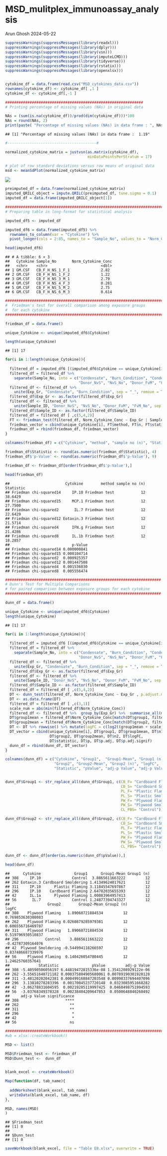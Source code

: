 MSD_mulitplex_immunoassay_analysis
================
Arun Ghosh
2024-05-22

``` r
suppressWarnings(suppressMessages(library(readxl)))
suppressWarnings(suppressMessages(library(dplyr)))
suppressWarnings(suppressMessages(library(vsn)))
suppressWarnings(suppressMessages(library(imputeLCMD)))
suppressWarnings(suppressMessages(library(tidyverse)))
suppressWarnings(suppressMessages(library(rstatix)))
suppressWarnings(suppressMessages(library(openxlsx)))


cytokine_df = data.frame(read.csv("MSD_cytokines_data.csv"))
rownames(cytokine_df) <- cytokine_df[ ,1 ]
cytokine_df <- cytokine_df[,-1 ]

##############################################################
# Printing percentage of missing values (NAs) in original data 

NAs = (sum(is.na(cytokine_df))/prod(dim(cytokine_df)))*100
NAs = round(NAs, 2)
print(paste( "Percentage of missing values (NAs) in data frame : ", NAs))
```

    ## [1] "Percentage of missing values (NAs) in data frame :  1.19"

``` r
#----------------------------------------#

normalized_cytokine_matrix = justvsn(as.matrix(cytokine_df), 
                                     minDataPointsPerStratum = 17)
```

``` r
# plot of row standard deviations versus row means of original data
msd <- meanSdPlot(normalized_cytokine_matrix)
```

![](README_figs/README--to%20verify%20the%20fit-1.png)<!-- -->

``` r
preimputed_df = data.frame(normalized_cytokine_matrix)
imputed_QRILC_object = impute.QRILC(preimputed_df, tune.sigma = 0.1)
imputed_df = data.frame(imputed_QRILC_object[1])
```

``` r
###########################################################################
# Preparing table in long-format for statistical analysis

imputed_df5 <- imputed_df

imputed_df6 = data.frame(imputed_df5) %>%
  rownames_to_column(var = "Cytokine") %>%
  pivot_longer(cols = 2:85, names_to = "Sample_No", values_to = "Norm_Cytokine_Conc")

head(imputed_df6)
```

    ## # A tibble: 6 × 3
    ##   Cytokine Sample_No       Norm_Cytokine_Conc
    ##   <chr>    <chr>                        <dbl>
    ## 1 GM.CSF   CB_F_H_NS_1_F_1              2.82 
    ## 2 GM.CSF   CB_F_H_NS_1_F_2              1.22 
    ## 3 GM.CSF   CB_F_H_NS_3_M_1              2.79 
    ## 4 GM.CSF   CB_F_H_NS_4_F_3              0.281
    ## 5 GM.CSF   CB_F_H_NS_5_M_2              2.75 
    ## 6 GM.CSF   CB_F_H_NS_6_M_3              0.614

``` r
##########################################################################
#  Friedman's test for overall comparison among exposure groups
#  for each cytokine
##########################################################################

friedman_df = data.frame()

unique_Cytokine <- unique(imputed_df6$Cytokine)

length(unique_Cytokine)
```

    ## [1] 17

``` r
for(i in 1:length(unique_Cytokine)){
  
  filtered_df = imputed_df6 [(imputed_df6$Cytokine == unique_Cytokine[i]),]
  filtered_df = filtered_df %>% 
    separate(Sample_No, into = c("Condensate", "Burn_Condition", "Condensate_Conc", 
                                 "Donor_NvS", "NvS_No", "Donor_FvM", "FvM_No"))
  filtered_df <- filtered_df %>% 
    unite(Exp_Gr, "Condensate", "Burn_Condition", sep = "_", remove = TRUE, na.rm = FALSE)
  filtered_df$Exp_Gr <- as.factor(filtered_df$Exp_Gr)
  filtered_df <- filtered_df %>% 
    unite(Sample_ID, "Donor_NvS", "NvS_No", "Donor_FvM", "FvM_No", sep = "_", remove = TRUE, na.rm = FALSE)
  filtered_df$Sample_ID <- as.factor(filtered_df$Sample_ID)
  filtered_df = filtered_df [ ,c(5,4,2)]
  FT <- friedman_test(filtered_df, Norm_Cytokine_Conc ~ Exp_Gr | Sample_ID)
  friedman_vector = cbind(unique_Cytokine[i], FT$method, FT$n, FT$statistic, FT$p)
  friedman_df = rbind(friedman_df, friedman_vector)
}

colnames(friedman_df) = c("Cytokine", "method", "sample no (n)", "Statistic", "p-Value")

friedman_df$Statistic <- round(as.numeric(friedman_df$Statistic), 4)
friedman_df$'p-Value' <- round(as.numeric(friedman_df$'p-Value'), 9)

friedman_df <- friedman_df[order(friedman_df$'p-Value'),]

head(friedman_df)
```

    ##                         Cytokine        method sample no (n) Statistic
    ## Friedman chi-squared14     IP.10 Friedman test            12   38.6429
    ## Friedman chi-squared15     MCP.1 Friedman test            12   27.7500
    ## Friedman chi-squared2       IL.7 Friedman test            12   22.6429
    ## Friedman chi-squared12 Eotaxin.3 Friedman test            12   21.5714
    ## Friedman chi-squared4      IFN.g Friedman test            12   21.4286
    ## Friedman chi-squared8      IL.1b Friedman test            12   18.2857
    ##                            p-Value
    ## Friedman chi-squared14 0.000000841
    ## Friedman chi-squared15 0.000104714
    ## Friedman chi-squared2  0.000925357
    ## Friedman chi-squared12 0.001447508
    ## Friedman chi-squared4  0.001536030
    ## Friedman chi-squared8  0.005556474

``` r
######################################################################
# Dunn's Test for Multiple Comparisons
# for paired comparison between exposure groups for each cytokine
######################################################################

dunn_df = data.frame()

unique_Cytokine <- unique(imputed_df6$Cytokine)
length(unique_Cytokine)
```

    ## [1] 17

``` r
for(i in 1:length(unique_Cytokine)){
  
  filtered_df = imputed_df6 [(imputed_df6$Cytokine == unique_Cytokine[i]),]
  filtered_df = filtered_df %>% 
    separate(Sample_No, into = c("Condensate", "Burn_Condition", "Condensate_Conc", 
                                 "Donor_NvS", "NvS_No", "Donor_FvM", "FvM_No"))
  filtered_df <- filtered_df %>% 
    unite(Exp_Gr, "Condensate", "Burn_Condition", sep = "_", remove = TRUE, na.rm = FALSE)
  filtered_df$Exp_Gr <- as.factor(filtered_df$Exp_Gr)
  filtered_df <- filtered_df %>% 
    unite(Sample_ID, "Donor_NvS", "NvS_No", "Donor_FvM", "FvM_No", sep = "_", remove = TRUE, na.rm = FALSE)
  filtered_df$Sample_ID <- as.factor(filtered_df$Sample_ID)
  filtered_df = filtered_df [ ,c(5,4,2)]
  DT <- dunn_test(filtered_df, Norm_Cytokine_Conc ~ Exp_Gr , p.adjust.method = "holm")
  DT <- as.data.frame(DT)
  filtered_df = filtered_df [ ,c(3,1)]
  scale_num = abs(min(filtered_df$Norm_Cytokine_Conc))
  filtered_df <- filtered_df %>%  group_by(Exp_Gr) %>%  summarise_all(mean)
  DT$group1mean = filtered_df$Norm_Cytokine_Conc[match(DT$group1, filtered_df$Exp_Gr)]
  DT$group2mean = filtered_df$Norm_Cytokine_Conc[match(DT$group2, filtered_df$Exp_Gr)]
  DT <- DT %>% rowwise() %>% mutate(logFC = c(log2((group1mean + scale_num)/(group2mean+ scale_num))))
  DT_vector = cbind(unique_Cytokine[i], DT$group1, DT$group1mean, DT$n1, 
                    DT$group2, DT$group2mean, DT$n2, DT$logFC, 
                    DT$statistic, DT$p, DT$p.adj, DT$p.adj.signif)
  dunn_df = rbind(dunn_df, DT_vector)
}

colnames(dunn_df) = c("Cytokine", "Group1",  "Group1-Mean", "Group1 (n)", 
                      "Group2", "Group2-Mean", "Group2 (n)", "logFC", 
                      "Statistic", "pValue", "adj-p Value", "adj-p Value significance")


dunn_df$Group1 <- str_replace_all(dunn_df$Group1, c(CB_F= "Cardboard Flaming",
                                                    CB_S= "Cardboard Smoldering",
                                                    PL_F= "Plastic Flaming",
                                                    PL_S= "Plastic Smoldering",
                                                    PW_F= "Plywood Flaming",
                                                    PW_S= "Plywood Smoldering",
                                                    CL_PBS= "Control"))

dunn_df$Group2 <- str_replace_all(dunn_df$Group2, c(CB_F= "Cardboard Flaming",
                                                    CB_S= "Cardboard Smoldering",
                                                    PL_F= "Plastic Flaming",
                                                    PL_S= "Plastic Smoldering",
                                                    PW_F= "Plywood Flaming",
                                                    PW_S= "Plywood Smoldering",
                                                    CL_PBS= "Control"))

dunn_df <- dunn_df[order(as.numeric(dunn_df$pValue)),]

head(dunn_df)
```

    ##      Cytokine               Group1      Group1-Mean Group1 (n)
    ## 308     IP.10              Control  3.8865611663222         12
    ## 262 Eotaxin.3 Cardboard Smoldering 1.41349624017621         12
    ## 311     IP.10      Plastic Flaming 3.11845547697867         12
    ## 296     IP.10    Cardboard Flaming 2.64782035655393         12
    ## 42      IL.1a      Plywood Flaming 1.00083964957413         12
    ## 56       IL.7              Control 1.24877394743327         12
    ##                 Group2        Group2-Mean Group2 (n)             logFC
    ## 308    Plywood Flaming   1.89060721884534         12 0.769853630308083
    ## 262    Plywood Flaming 0.0260879285979381         12 0.606556716469787
    ## 311    Plywood Flaming   1.89060721884534         12 0.519796930510837
    ## 296            Control    3.8865611663222         12 -0.42787309164076
    ## 42  Plywood Smoldering -0.544994118266597         12 0.837486687339976
    ## 56     Plywood Flaming  0.140426054780445         12  1.24625760357641
    ##             Statistic               pValue         adj-p Value
    ## 308 -5.40590506056197 6.44819472815336e-08 1.3541208929122e-06
    ## 262 -3.55651648721182 0.000375804905680061 0.00789190301928128
    ## 311 -3.48120202042381 0.000499168847203548 0.00998337694407096
    ## 296  3.13810278283396  0.00170045237720148  0.0323085951668282
    ## 42  -3.06278831604595  0.00219285119997425  0.0460498751994593
    ## 56  -3.03768349378328  0.00238404209647853  0.0500648840260492
    ##     adj-p Value significance
    ## 308                     ****
    ## 262                       **
    ## 311                       **
    ## 296                        *
    ## 42                         *
    ## 56                        ns

``` r
###############################################################################
#wb = xlsx::createWorkbook()

MSD <- list()

MSD$Friedman_test <- friedman_df 
MSD$Dunn_test <-  dunn_df
  

blank_excel <- createWorkbook()

Map(function(df, tab_name){     
  
  addWorksheet(blank_excel, tab_name)
  writeData(blank_excel, tab_name, df)
}, 

MSD, names(MSD)
)
```

    ## $Friedman_test
    ## [1] 0
    ## 
    ## $Dunn_test
    ## [1] 0

``` r
saveWorkbook(blank_excel, file = "Table E8.xlsx", overwrite = TRUE)
```

